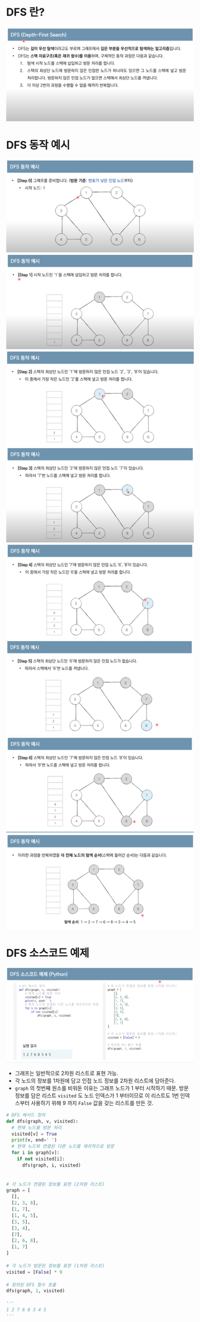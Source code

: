 # DFS 란?

![](/.uploads2/2021-09-18-23-48-44.png)

# DFS 동작 예시

![](/.uploads2/2021-09-19-00-26-10.png)
![](/.uploads2/2021-09-19-00-27-26.png)
![](/.uploads2/2021-09-19-00-27-59.png)
![](/.uploads2/2021-09-19-00-28-48.png)
![](/.uploads2/2021-09-19-00-28-55.png)
![](/.uploads2/2021-09-19-00-29-21.png)
![](/.uploads2/2021-09-19-00-29-34.png)
![](/.uploads2/2021-09-19-00-29-40.png)

# DFS 소스코드 예제

![](/.uploads2/2021-09-19-00-30-16.png)

- 그래프는 일반적으로 2차원 리스트로 표현 가능.
- 각 노드의 정보를 1차원에 담고 인접 노드 정보를 2차원 리스트에 담아준다.
- `graph` 의 첫번째 원소를 비워둔 이유는 그래프 노드가 1 부터 시작하기 때문. 방문 정보를 담은 리스트 `visited` 도 노드 인덱스가 1 부터이므로 이 리스트도 1번 인덱스부터 사용하기 위해 9 까지 `False` 값을 갖는 리스트를 만든 것.

``` py
# DFS 메서드 정의
def dfs(graph, v, visited):
  # 현재 노드를 방문 처리
  visited[v] = True
  print(v, end=' ')
  # 현재 노드와 연결된 다른 노드를 재귀적으로 방문
  for i in graph[v]:
    if not visited[i]:
      dfs(graph, i, visited)


# 각 노드가 연결된 정보를 표현 (2차원 리스트)
graph = [
  [],
  [2, 3, 8],
  [1, 7],
  [1, 4, 5],
  [3, 5],
  [3, 4],
  [7],
  [2, 6, 8],
  [1, 7]
]

# 각 노드가 방문된 정보를 표현 (1차원 리스트)
visited = [False] * 9

# 정의된 DFS 함수 호출
dfs(graph, 1, visited)

'''
1 2 7 6 8 3 4 5
'''
```